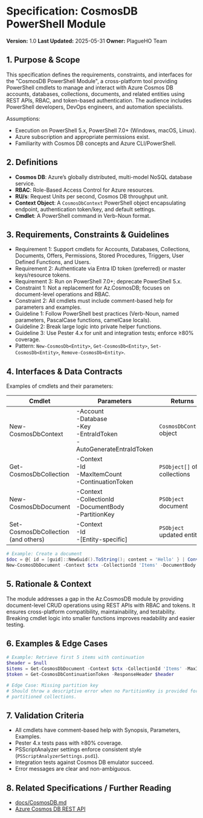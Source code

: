 # Specification: CosmosDB PowerShell Module

**Version:** 1.0
**Last Updated:** 2025-05-31
**Owner:** PlagueHO Team

## 1. Purpose & Scope

This specification defines the requirements, constraints, and interfaces for the
"CosmosDB PowerShell Module", a cross-platform tool providing PowerShell cmdlets
to manage and interact with Azure Cosmos DB accounts, databases, collections,
documents, and related entities using REST APIs, RBAC, and token-based authentication.
The audience includes PowerShell developers, DevOps engineers, and automation
specialists.

Assumptions:

- Execution on PowerShell 5.x, PowerShell 7.0+ (Windows, macOS, Linux).
- Azure subscription and appropriate permissions exist.
- Familiarity with Cosmos DB concepts and Azure CLI/PowerShell.

## 2. Definitions

- **Cosmos DB**: Azure’s globally distributed, multi-model NoSQL database service.
- **RBAC**: Role-Based Access Control for Azure resources.
- **RU/s**: Request Units per second, Cosmos DB throughput unit.
- **Context Object**: A `CosmosDbContext` PowerShell object encapsulating
  endpoint, authentication token/key, and default settings.
- **Cmdlet**: A PowerShell command in Verb-Noun format.

## 3. Requirements, Constraints & Guidelines

- Requirement 1: Support cmdlets for Accounts, Databases, Collections, Documents,
  Offers, Permissions, Stored Procedures, Triggers, User Defined Functions, and Users.
- Requirement 2: Authenticate via Entra ID token (preferred) or master keys/resource
  tokens.
- Requirement 3: Run on PowerShell 7.0+; deprecate PowerShell 5.x.
- Constraint 1: Not a replacement for Az.CosmosDB; focuses on document-level
  operations and RBAC.
- Constraint 2: All cmdlets must include comment-based help for parameters and examples.
- Guideline 1: Follow PowerShell best practices (Verb-Noun, named parameters,
  PascalCase functions, camelCase locals).
- Guideline 2: Break large logic into private helper functions.
- Guideline 3: Use Pester 4.x for unit and integration tests; enforce ≥80% coverage.
- Pattern: `New-CosmosDb<Entity>`, `Get-CosmosDb<Entity>`, `Set-CosmosDb<Entity>`,
  `Remove-CosmosDb<Entity>`.

## 4. Interfaces & Data Contracts

Examples of cmdlets and their parameters:

| Cmdlet                                | Parameters                              | Returns                   |
|---------------------------------------|-----------------------------------------|---------------------------|
| New-CosmosDbContext                   | -Account<br>-Database<br>-Key<br>-EntraIdToken<br>-AutoGenerateEntraIdToken | `CosmosDbContext` object  |
| Get-CosmosDbCollection                | -Context<br>-Id<br>-MaxItemCount<br>-ContinuationToken | `PSObject[]` of collections |
| New-CosmosDbDocument                  | -Context<br>-CollectionId<br>-DocumentBody<br>-PartitionKey | `PSObject` document       |
| Set-CosmosDbCollection (and others)   | -Context<br>-Id<br>-[Entity-specific]   | `PSObject` updated entity |

```powershell
# Example: Create a document
$doc = @{ id = [guid]::NewGuid().ToString(); content = 'Hello' } | ConvertTo-Json
New-CosmosDbDocument -Context $ctx -CollectionId 'Items' -DocumentBody $doc -PartitionKey $doc.id
```

## 5. Rationale & Context

The module addresses a gap in the Az.CosmosDB module by providing document-level
CRUD operations using REST APIs with RBAC and tokens. It ensures cross-platform
compatibility, maintainability, and testability. Breaking cmdlet logic into smaller
functions improves readability and easier testing.

## 6. Examples & Edge Cases

```powershell
# Example: Retrieve first 5 items with continuation
$header = $null
$items = Get-CosmosDbDocument -Context $ctx -CollectionId 'Items' -MaxItemCount 5 -ResponseHeader ([ref] $header)
$token = Get-CosmosDbContinuationToken -ResponseHeader $header

# Edge Case: Missing partition key
# Should throw a descriptive error when no PartitionKey is provided for
# partitioned collections.
```

## 7. Validation Criteria

- All cmdlets have comment-based help with Synopsis, Parameters, Examples.
- Pester 4.x tests pass with ≥80% coverage.
- PSScriptAnalyzer settings enforce consistent style (`PSScriptAnalyzerSettings.psd1`).
- Integration tests against Cosmos DB emulator succeed.
- Error messages are clear and non-ambiguous.

## 8. Related Specifications / Further Reading

- [docs/CosmosDB.md](docs/CosmosDB.md)
- [Azure Cosmos DB REST API](https://learn.microsoft.com/rest/api/cosmos-db/)
